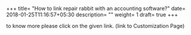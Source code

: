 +++
title= "How to link repair rabbit with an accounting software?"
date= 2018-01-25T11:16:57+05:30
description= ""
weight= 1
draft= true
+++




to know more please click on the given link. (link to Customization Page)



